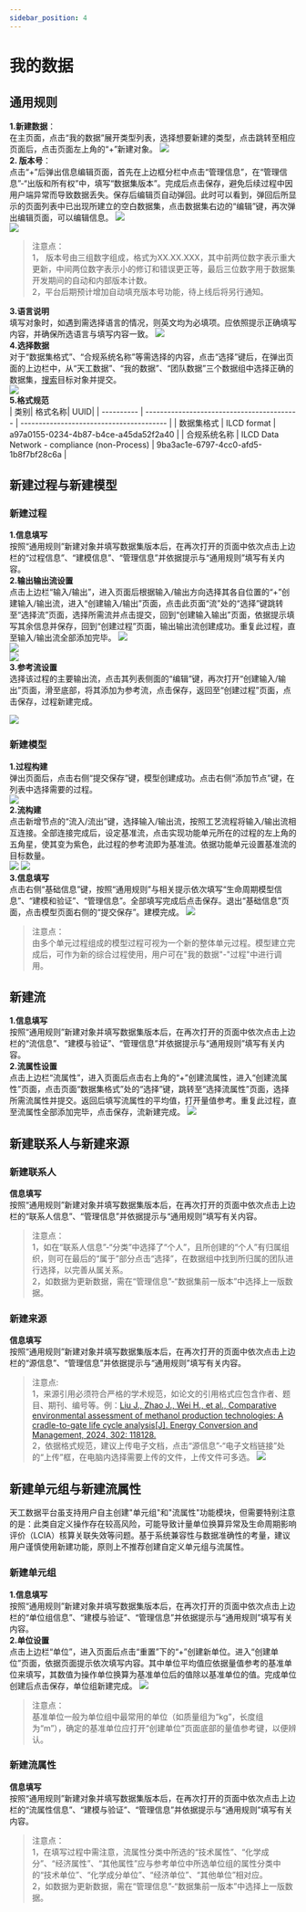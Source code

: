 ```yaml
---
sidebar_position: 4
---
```


# 我的数据

## 通用规则
**1.新建数据**：   
在主页面，点击“我的数据”展开类型列表，选择想要新建的类型，点击跳转至相应页面后，点击页面左上角的“+”新建对象。
![](./img/create-1.png)  
**2. 版本号**：  
点击“+”后弹出信息编辑页面，首先在上边框分栏中点击“管理信息”，在“管理信息”-“出版和所有权”中，填写“数据集版本”。完成后点击保存，避免后续过程中因用户端异常而导致数据丢失。保存后编辑页自动弹回。此时可以看到，弹回后所显示的页面列表中已出现所建立的空白数据集，点击数据集右边的“编辑”键，再次弹出编辑页面，可以编辑信息。
![](./img/create-2.png)  
![](./img/create-3.png)  
>注意点：    
1， 版本号由三组数字组成，格式为XX.XX.XXX，其中前两位数字表示重大更新，中间两位数字表示小的修订和错误更正等，最后三位数字用于数据集开发期间的自动和内部版本计数。  
2，平台后期预计增加自动填充版本号功能，待上线后将另行通知。

**3.语言说明**  
填写对象时，如遇到需选择语言的情况，则英文均为必填项。应依照提示正确填写内容，并确保所选语言与填写内容一致。
![](./img/create-4.png)  
**4.选择数据**  
对于“数据集格式”、“合规系统名称”等需选择的内容，点击“选择”键后，在弹出页面的上边栏中，从“天工数据”、“我的数据”、“团队数据”三个数据组中选择正确的数据集，[搜索](/docs/quick-start/search.md)目标对象并提交。  
![](./img/create-5.png)  
**5.格式规范**  
| 类别| 格式名称| UUID|
| ---------- | ------------------------------------------ | ---------------------------------------- |
| 数据集格式 | ILCD format                                | a97a0155-0234-4b87-b4ce-a45da52f2a40     |
| 合规系统名称 | ILCD Data Network - compliance (non-Process) | 9ba3ac1e-6797-4cc0-afd5-1b8f7bf28c6a     |

## 新建过程与新建模型

### 新建过程

**1.信息填写**  
按照“通用规则”新建对象并填写数据集版本后，在再次打开的页面中依次点击上边栏的“过程信息”、“建模信息”、“管理信息”并依据提示与“通用规则”填写有关内容。  
**2.输出输出流设置**   
 点击上边栏“输入/输出”，进入页面后根据输入/输出方向选择其各自位置的“+”创建输入/输出流，进入“创建输入/输出”页面，点击此页面“流”处的“选择”键跳转至“选择流”页面，选择所需流并点击提交，回到“创建输入输出”页面，依据提示填写其余信息并保存，回到“创建过程”页面，输出输出流创建成功。重复此过程，直至输入/输出流全部添加完毕。 
 ![](./img/create-6.png)   
 ![](./img/create-7.png)  
 ![](./img/create-9.png)    
**3.参考流设置**  
选择该过程的主要输出流，点击其列表侧面的“编辑”键，再次打开“创建输入/输出”页面，滑至底部，将其添加为参考流，点击保存，返回至“创建过程”页面，点击保存，过程新建完成。

 ![](./img/create-8.png)  
### 新建模型

**1.过程构建**  
弹出页面后，点击右侧“提交保存”键，模型创建成功。点击右侧“添加节点”键，在列表中选择需要的过程。  
![](./img/create-10.png)  
**2.流构建**  
点击新增节点的“流入/流出”键，选择输入/输出流，按照工艺流程将输入/输出流相互连接。全部连接完成后，设定基准流，点击实现功能单元所在的过程的左上角的五角星，使其变为紫色，此过程的参考流即为基准流。依据功能单元设置基准流的目标数量。  
![](./img/create-11.png)
![](./img/create-12.png)  
**3.信息填写**  
点击右侧“基础信息”键，按照“通用规则”与相关提示依次填写“生命周期模型信息”、“建模和验证”、“管理信息”。全部填写完成后点击保存。退出“基础信息”页面，点击模型页面右侧的“提交保存”。建模完成。
![](./img/create-13.png)  

>注意点：  
由多个单元过程组成的模型过程可视为一个新的整体单元过程。模型建立完成后，可作为新的综合过程使用，用户可在"我的数据"-"过程"中进行调用。

## 新建流

**1.信息填写**  
按照“通用规则”新建对象并填写数据集版本后，在再次打开的页面中依次点击上边栏的“流信息”、“建模与验证”、“管理信息”并依据提示与“通用规则”填写有关内容。  
**2.流属性设置**  
点击上边栏“流属性”，进入页面后点击右上角的“+”创建流属性，进入“创建流属性”页面，点击页面“数据集格式”处的“选择”键，跳转至“选择流属性”页面，选择所需流属性并提交。返回后填写流属性的平均值，打开量值参考。重复此过程，直至流属性全部添加完毕，点击保存，流新建完成。
![](./img/create-14.png)  
 
## 新建联系人与新建来源

### 新建联系人

**信息填写**  
按照“通用规则”新建对象并填写数据集版本后，在再次打开的页面中依次点击上边栏的“联系人信息”、“管理信息”并依据提示与“通用规则”填写有关内容。


>注意点：  
1，如在“联系人信息”-“分类”中选择了“个人”，且所创建的“个人”有归属组织，则可在最后的“属于”部分点击“选择”，在数据组中找到所归属的团队进行选择，以完善从属关系。  
2，如数据为更新数据，需在“管理信息”-“数据集前一版本”中选择上一版数据。

### 新建来源

**信息填写**  
按照“通用规则”新建对象并填写数据集版本后，在再次打开的页面中依次点击上边栏的“源信息”、“管理信息”并依据提示与“通用规则”填写有关内容。


>注意点:  
1，来源引用必须符合严格的学术规范，如论文的引用格式应包含作者、题目、期刊、编号等。例：[Liu J., Zhao J., Wei H., et al., Comparative environmental assessment of methanol production technologies: A cradle-to-gate life cycle analysis[J]. Energy Conversion and Management, 2024, 302: 118128.](https://www.sciencedirect.com/science/article/abs/pii/S0196890424000694#:~:text=This%20article%20compares%20the%20state-of-the-art%20%E2%80%9Cliquid%20sunlight%E2%80%9D%20methanol,traditional%20pathways%20through%20a%20cradle-to-gate%20life%20cycle%20assessment.)  
2，依据格式规范，建议上传电子文档，点击“源信息”-“电子文档链接”处的“上传”框，在电脑内选择需要上传的文件，上传文件可多选。
![](./img/create-15.png)  

## 新建单元组与新建流属性

天工数据平台虽支持用户自主创建"单元组"和"流属性"功能模块，但需要特别注意的是：此类自定义操作存在较高风险，可能导致计量单位换算异常及生命周期影响评价（LCIA）核算关联失效等问题。基于系统兼容性与数据准确性的考量，建议用户谨慎使用新建功能，原则上不推荐创建自定义单元组与流属性。

### 新建单元组

**1.信息填写**  
按照“通用规则”新建对象并填写数据集版本后，在再次打开的页面中依次点击上边栏的“单位组信息”、“建模与验证”、“管理信息”并依据提示与“通用规则”填写有关内容。  
**2.单位设置**  
点击上边栏“单位”，进入页面后点击“重置”下的“+”创建新单位。进入“创建单位”页面，依据页面提示依次填写内容。其中单位平均值应依据量值参考的基准单位来填写，其数值为操作单位换算为基准单位后的值除以基准单位的值。完成单位创建后点击保存，单位组新建完成。
![](./img/create-16.png)  


>注意点：  
基准单位一般为单位组中最常用的单位（如质量组为“kg”，长度组为“m”），确定的基准单位应打开“创建单位”页面底部的量值参考键，以便辨认。

### 新建流属性

**信息填写**  
按照“通用规则”新建对象并填写数据集版本后，在再次打开的页面中依次点击上边栏的“流属性信息”、“建模与验证”、“管理信息”并依据提示与“通用规则”填写有关内容。

>注意点：  
1，在填写过程中需注意，流属性分类中所选的“技术属性”、“化学成分”、“经济属性”、“其他属性”应与参考单位中所选单位组的属性分类中的“技术单位”、“化学成分单位”、“经济单位”、“其他单位”相对应。  
2，如数据为更新数据，需在“管理信息”-“数据集前一版本”中选择上一版数据。